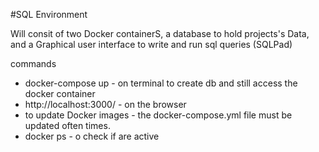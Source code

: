 #SQL Environment

Will consit of two Docker containerS, a database to hold projects's Data, and a Graphical user interface to write and run sql queries (SQLPad)

commands
- docker-compose up - on terminal to create db and still access the docker container
- http://localhost:3000/ - on the browser
- to update Docker images - the docker-compose.yml file must be updated often times.
- docker ps - o check if are active
